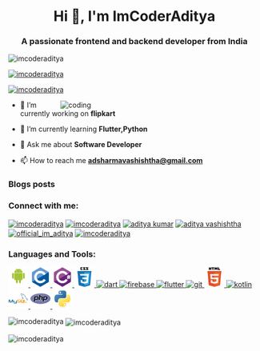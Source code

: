 <h1 align="center">Hi 👋, I'm ImCoderAditya</h1>
<h3 align="center">A passionate frontend and backend developer from India</h3>
<p align="left"> <img src="https://komarev.com/ghpvc/?username=imcoderaditya&label=Profile%20views&color=0e75b6&style=flat" alt="imcoderaditya" /> </p>

<p align="left"> <a href="https://github.com/ryo-ma/github-profile-trophy"><img src="https://github-profile-trophy.vercel.app/?username=imcoderaditya" alt="imcoderaditya" /></a> </p>

<p align="left"> <a href="https://twitter.com/imcoderaditya" target="blank"><img src="https://img.shields.io/twitter/follow/imcoderaditya?logo=twitter&style=for-the-badge" alt="imcoderaditya" /></a> </p>
<img alt="coding" align = "right" width = 400 src = "https://img.freepik.com/free-vector/male-programmer-working-computer-office-wall-with-hanging-reminder-stickers-developer-creating-new-software-interface-coding-programming-system-administrator-designer-character_575670-1159.jpg?w=900&t=st=1675829614~exp=1675830214~hmac=cd88cddb90767060bef1e5de8c081d5a7e09d79fb480c3fe41459446d4fa87f4">

- 🔭 I’m currently working on **flipkart**

- 🌱 I’m currently learning **Flutter,Python**

- 💬 Ask me about **Software Developer**

- 📫 How to reach me **adsharmavashishtha@gmail.com**

### Blogs posts
<!-- BLOG-POST-LIST:START -->
<!-- BLOG-POST-LIST:END -->

<h3 align="left">Connect with me:</h3>
<p align="left">
<a href="https://pub.dev/packages/firstsplashscreenview" target="blank"><img align="center" src="https://raw.githubusercontent.com/rahuldkjain/github-profile-readme-generator/master/src/images/icons/Social/devto.svg" alt="imcoderaditya" height="30" width="40" /></a>
<a href="https://twitter.com/imCoderAditya" target="blank"><img align="center" src="https://raw.githubusercontent.com/rahuldkjain/github-profile-readme-generator/master/src/images/icons/Social/twitter.svg" alt="imcoderaditya" height="30" width="40" /></a>
<a href="https://www.linkedin.com/in/aditya-kumar-914b23231" target="blank"><img align="center" src="https://raw.githubusercontent.com/rahuldkjain/github-profile-readme-generator/master/src/images/icons/Social/linked-in-alt.svg" alt="aditya kumar" height="30" width="40" /></a>
<a href="https://www.facebook.com/profile.php?id=100009142004617" target="blank"><img align="center" src="https://raw.githubusercontent.com/rahuldkjain/github-profile-readme-generator/master/src/images/icons/Social/facebook.svg" alt="aditya vashishtha" height="30" width="40" /></a>
<a href="https://instagram.com/official_im_aditya" target="blank"><img align="center" src="https://raw.githubusercontent.com/rahuldkjain/github-profile-readme-generator/master/src/images/icons/Social/instagram.svg" alt="official_im_aditya" height="30" width="40" /></a>
<a href="https://www.youtube.com/channel/UC08ooRenHPRatQBJspxl63Q" target="blank"><img align="center" src="https://raw.githubusercontent.com/rahuldkjain/github-profile-readme-generator/master/src/images/icons/Social/youtube.svg" alt="imcoderaditya" height="30" width="40" /></a>
</p>

<h3 align="left">Languages and Tools:</h3>
<p align="left"> <a href="https://developer.android.com" target="_blank" rel="noreferrer"> <img src="https://raw.githubusercontent.com/devicons/devicon/master/icons/android/android-original-wordmark.svg" alt="android" width="40" height="40"/> </a> <a href="https://www.cprogramming.com/" target="_blank" rel="noreferrer"> <img src="https://raw.githubusercontent.com/devicons/devicon/master/icons/c/c-original.svg" alt="c" width="40" height="40"/> </a> <a href="https://www.w3schools.com/cs/" target="_blank" rel="noreferrer"> <img src="https://raw.githubusercontent.com/devicons/devicon/master/icons/csharp/csharp-original.svg" alt="csharp" width="40" height="40"/> </a> <a href="https://www.w3schools.com/css/" target="_blank" rel="noreferrer"> <img src="https://raw.githubusercontent.com/devicons/devicon/master/icons/css3/css3-original-wordmark.svg" alt="css3" width="40" height="40"/> </a> <a href="https://dart.dev" target="_blank" rel="noreferrer"> <img src="https://www.vectorlogo.zone/logos/dartlang/dartlang-icon.svg" alt="dart" width="40" height="40"/> </a> <a href="https://firebase.google.com/" target="_blank" rel="noreferrer"> <img src="https://www.vectorlogo.zone/logos/firebase/firebase-icon.svg" alt="firebase" width="40" height="40"/> </a> <a href="https://flutter.dev" target="_blank" rel="noreferrer"> <img src="https://www.vectorlogo.zone/logos/flutterio/flutterio-icon.svg" alt="flutter" width="40" height="40"/> </a> <a href="https://git-scm.com/" target="_blank" rel="noreferrer"> <img src="https://www.vectorlogo.zone/logos/git-scm/git-scm-icon.svg" alt="git" width="40" height="40"/> </a> <a href="https://www.w3.org/html/" target="_blank" rel="noreferrer"> <img src="https://raw.githubusercontent.com/devicons/devicon/master/icons/html5/html5-original-wordmark.svg" alt="html5" width="40" height="40"/> </a> <a href="https://kotlinlang.org" target="_blank" rel="noreferrer"> <img src="https://www.vectorlogo.zone/logos/kotlinlang/kotlinlang-icon.svg" alt="kotlin" width="40" height="40"/> </a> <a href="https://www.mysql.com/" target="_blank" rel="noreferrer"> <img src="https://raw.githubusercontent.com/devicons/devicon/master/icons/mysql/mysql-original-wordmark.svg" alt="mysql" width="40" height="40"/> </a> <a href="https://www.php.net" target="_blank" rel="noreferrer"> <img src="https://raw.githubusercontent.com/devicons/devicon/master/icons/php/php-original.svg" alt="php" width="40" height="40"/> </a> <a href="https://www.python.org" target="_blank" rel="noreferrer"> <img src="https://raw.githubusercontent.com/devicons/devicon/master/icons/python/python-original.svg" alt="python" width="40" height="40"/> </a> </p>

<p><img align="left" src="https://github-readme-stats.vercel.app/api/top-langs?username=imcoderaditya&show_icons=true&locale=en&layout=compact" alt="imcoderaditya" /></p>

<p>&nbsp;<img align="center" src="https://github-readme-stats.vercel.app/api?username=imcoderaditya&show_icons=true&locale=en" alt="imcoderaditya" /></p>

<p><img align="center" src="https://github-readme-streak-stats.herokuapp.com/?user=imcoderaditya&" alt="imcoderaditya" /></p>
